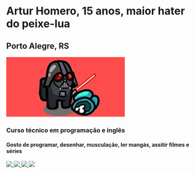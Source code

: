 <h1>Artur Homero, 15 anos, maior hater do peixe-lua </h1>
<h2>Porto Alegre, RS</h2>
<img src="amogusvader.jfif" alt="amogus">
<vid src="https://www.youtube.com/watch?v=eYuUAGXN0KM">
<h3>Curso técnico em programação e inglês</h3>
<h4>Gosto de programar, desenhar, musculação, ler mangás, assitir filmes e séries</h4>
<div class="contatos">
<a href="https://instagram.com/a_homeroo" target="_blank"><img src="https://img.shields.io/badge/-Instagram-%23E4405F?style=for-the-badge&logo=instagram&logoColor=white" target="_blank">
 <a href="https://www.tiktok.com/@a_homeroo"><img src="https://img.shields.io/badge/-Tiktok-rgb(194, 0, 194)?style=for-the-badge&logo=tiktok&logoColor=rgb(96, 4, 96)" target="_blank">
<a href="https://discord.gg/WQMFnHuU"><img src="https://img.shields.io/badge/-Discord-rgb(194, 0, 194)?style=for-the-badge&logo=discord&logoColor=rgb(96, 4, 96)" target="_blank">
<a href="https://twitter.com/AnakinVader150"><img src="https://img.shields.io/badge/-twitter-rgb(40, 36,36)?style=for-the-badge&logo=twitter&logoColor=white "target="_blank">